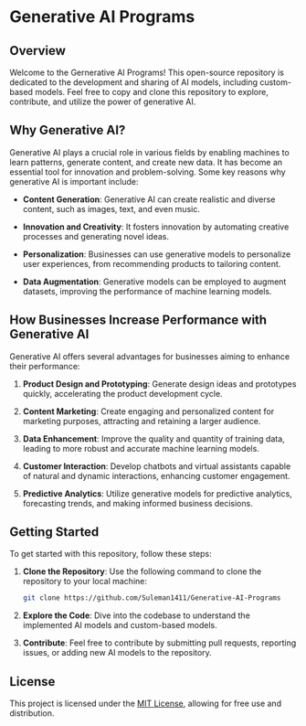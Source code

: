 # Generative AI Programs

## Overview

Welcome to the Gernerative AI Programs! This open-source repository is dedicated to the development and sharing of AI models, including custom-based models. Feel free to copy and clone this repository to explore, contribute, and utilize the power of generative AI.

## Why Generative AI?

Generative AI plays a crucial role in various fields by enabling machines to learn patterns, generate content, and create new data. It has become an essential tool for innovation and problem-solving. Some key reasons why generative AI is important include:

- **Content Generation**: Generative AI can create realistic and diverse content, such as images, text, and even music.

- **Innovation and Creativity**: It fosters innovation by automating creative processes and generating novel ideas.

- **Personalization**: Businesses can use generative models to personalize user experiences, from recommending products to tailoring content.

- **Data Augmentation**: Generative models can be employed to augment datasets, improving the performance of machine learning models.

## How Businesses Increase Performance with Generative AI

Generative AI offers several advantages for businesses aiming to enhance their performance:

1. **Product Design and Prototyping**: Generate design ideas and prototypes quickly, accelerating the product development cycle.

2. **Content Marketing**: Create engaging and personalized content for marketing purposes, attracting and retaining a larger audience.

3. **Data Enhancement**: Improve the quality and quantity of training data, leading to more robust and accurate machine learning models.

4. **Customer Interaction**: Develop chatbots and virtual assistants capable of natural and dynamic interactions, enhancing customer engagement.

5. **Predictive Analytics**: Utilize generative models for predictive analytics, forecasting trends, and making informed business decisions.

## Getting Started

To get started with this repository, follow these steps:

1. **Clone the Repository**: Use the following command to clone the repository to your local machine:

    ```bash
    git clone https://github.com/Suleman1411/Generative-AI-Programs
    ```

2. **Explore the Code**: Dive into the codebase to understand the implemented AI models and custom-based models.

3. **Contribute**: Feel free to contribute by submitting pull requests, reporting issues, or adding new AI models to the repository.

## License

This project is licensed under the [MIT License](LICENSE), allowing for free use and distribution.

